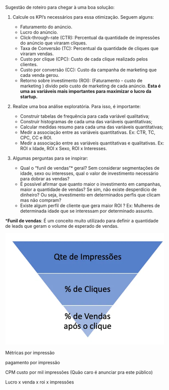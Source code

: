 Sugestão de roteiro para chegar à uma boa solução:

1. Calcule os KPI’s necessários para essa otimização. Seguem alguns:

   - Faturamento do anúncio.
   - Lucro do anúncio.
   - Click-through-rate (CTR): Percentual da quantidade de impressões do anúncio que viraram cliques.
   - Taxa de Conversão (TC): Percentual da quantidade de cliques que viraram vendas.
   - Custo por clique (CPC): Custo de cada clique realizado pelos clientes.
   - Custo por conversão (CC): Custo da campanha de marketing que cada venda gerou.
   - Retorno sobre investimento (ROI): (Faturamento - custo de marketing ) divido pelo custo de marketing de cada anúncio. **Esta é uma as variáveis mais importantes para maximizar o lucro da startup.**

2. Realize uma boa análise exploratória. Para isso, é importante:

   - Construir tabelas de frequência para cada variável qualitativa;
   - Construir histogramas de cada uma das variáveis quantitativas;
   - Calcular medidas resumo para cada uma das variáveis quantitativas;
   - Medir a associação entre as variáveis quantitativas. Ex: CTR, TC, CPC, CC e ROI.
   - Medir a associação entre as variáveis quantitativas e qualitativas. Ex: ROI x Idade, ROI x Sexo, ROI x Interesses.

3. Algumas perguntas para se inspirar:

   - Qual o “funil de vendas”\* geral? Sem considerar segmentações de idade, sexo ou interesses, qual o valor de investimento necessário para dobrar as vendas?
   - É possível afirmar que quanto maior o investimento em campanhas, maior a quantidade de vendas? Se sim, não existe desperdício de dinheiro? Ou seja, investimento em determinados perfis que clicam mas não compram?
   - Existe algum perfil de cliente que gera maior ROI ? Ex: Mulheres de determinada idade que se interessam por determinado assunto.

\***Funil de vendas**: É um conceito muito utilizado para definir a quantidade de leads que geram o volume de esperado de vendas.

![imagem de funil onde cada camada contem uma métrica, respectivamente quantidade de impressões, % de cliques e % de Vendas após o clique](image-1.png)

Métricas por impressão

pagamento por impressão

CPM custo por mil impressões (Quão caro é anunciar pra este público)

Lucro x venda x roi x impressões
